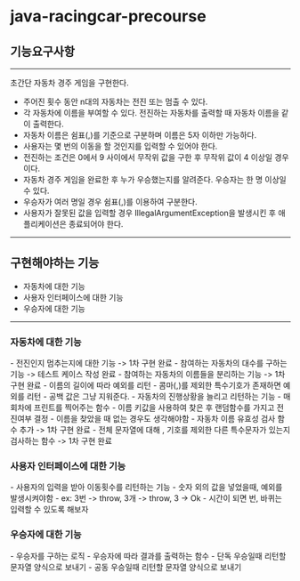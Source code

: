 # java-racingcar-precourse

<h2>기능요구사항</h2>
<hr>
초간단 자동차 경주 게임을 구현한다.

- 주어진 횟수 동안 n대의 자동차는 전진 또는 멈출 수 있다.
- 각 자동차에 이름을 부여할 수 있다. 전진하는 자동차를 출력할 때 자동차 이름을 같이 출력한다.
- 자동차 이름은 쉼표(,)를 기준으로 구분하며 이름은 5자 이하만 가능하다.
- 사용자는 몇 번의 이동을 할 것인지를 입력할 수 있어야 한다.
- 전진하는 조건은 0에서 9 사이에서 무작위 값을 구한 후 무작위 값이 4 이상일 경우이다.
- 자동차 경주 게임을 완료한 후 누가 우승했는지를 알려준다. 우승자는 한 명 이상일 수 있다.
- 우승자가 여러 명일 경우 쉼표(,)를 이용하여 구분한다.
- 사용자가 잘못된 값을 입력할 경우 IllegalArgumentException을 발생시킨 후 애플리케이션은 종료되어야 한다.

<hr>
<h2>구현해야하는 기능</h2>

- 자동차에 대한 기능
- 사용자 인터페이스에 대한 기능
- 우승자에 대한 기능

<hr>

<h3>자동차에 대한 기능</h3>
- 전진인지 멈추는지에 대한 기능 -> 1차 구현 완료 
- 참여하는 자동차의 대수를 구하는 기능 -> 테스트 케이스 작성 완료
- 참여하는 자동차의 이름들을 분리하는 기능 -> 1차 구현 완료
  - 이름의 길이에 따라 예외를 리턴
  - 콤마(,)를 제외한 특수기호가 존재하면 예외를 리턴
  - 공백 값은 그냥 지워준다.
- 자동차의 진행상황을 늘리고 리턴하는 기능
- 매 회차에 프린트를 찍어주는 함수
  - 이름 키값을 사용하여 찾은 후 랜덤함수를 가지고 전진여부 결정
  - 이름을 찾았을 때 없는 경우도 생각해야함
- 자동차 이름 유효성 검사 함수 추가 -> 1차 구현 완료
- 전체 문자열에 대해 , 기호를 제외한 다른 특수문자가 있는지 검사하는 함수 -> 1차 구현 완료


<h3>사용자 인터페이스에 대한 기능</h3>
- 사용자의 입력을 받아 이동횟수를 리턴하는 기능
  - 숫자 외의 값을 넣었을때, 예외를 발생시켜야함
  - ex: 3번 -> throw, 3개 -> throw, 3 -> Ok
  - 시간이 되면 번, 바퀴는 입력할 수 있도록 해보자

<h3>우승자에 대한 기능</h3>
- 우승자를 구하는 로직
- 우승자에 따라 결과를 출력하는 함수
  - 단독 우승일때 리턴할 문자열 양식으로 보내기
  - 공동 우승일때 리턴할 문자열 양식으로 보내기